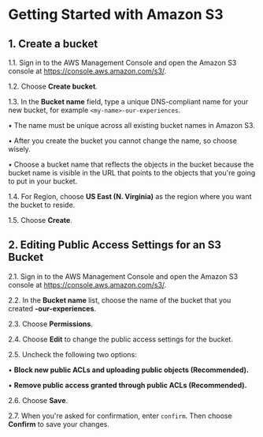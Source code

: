 # Getting Started with Amazon S3

## 1. Create a bucket

1.1\.	Sign in to the AWS Management Console and open the Amazon S3 console at https://console.aws.amazon.com/s3/.

1.2\.	Choose **Create bucket**.

1.3\.	In the **Bucket name** field, type a unique DNS-compliant name for your new bucket, for example `<my-name>-our-experiences`.

•	The name must be unique across all existing bucket names in Amazon S3.

•	After you create the bucket you cannot change the name, so choose wisely.

•	Choose a bucket name that reflects the objects in the bucket because the bucket name is visible in the URL that points to the objects that you're going to put in your bucket.

1.4\.	For Region, choose **US East (N. Virginia)** as the region where you want the bucket to reside.

1.5\.	Choose **Create**.

## 2. Editing Public Access Settings for an S3 Bucket

2.1\.	Sign in to the AWS Management Console and open the Amazon S3 console at https://console.aws.amazon.com/s3/.

2.2\.	In the **Bucket name** list, choose the name of the bucket that you created **<my-name>-our-experiences**.

2.3\.	Choose **Permissions**.

2.4\.	Choose **Edit** to change the public access settings for the bucket.

2.5\.	Uncheck the following two options:

•	**Block new public ACLs and uploading public objects (Recommended).**

•	**Remove public access granted through public ACLs (Recommended).**

2.6\.	Choose **Save**.

2.7\.	When you're asked for confirmation, enter `confirm`. Then choose **Confirm** to save your changes.
